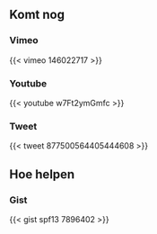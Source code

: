 
## Komt nog


### Vimeo

{{< vimeo 146022717 >}}


### Youtube

{{< youtube w7Ft2ymGmfc >}}


### Tweet

{{< tweet 877500564405444608 >}}


## Hoe helpen



### Gist

{{< gist spf13 7896402 >}}